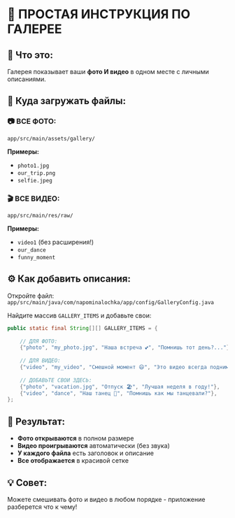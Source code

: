 # 📸 **ПРОСТАЯ ИНСТРУКЦИЯ ПО ГАЛЕРЕЕ**

## 🎯 **Что это:**
Галерея показывает ваши **фото И видео** в одном месте с личными описаниями.

## 📁 **Куда загружать файлы:**

### **📷 ВСЕ ФОТО:**
```
app/src/main/assets/gallery/
```
**Примеры:**
- `photo1.jpg`
- `our_trip.png` 
- `selfie.jpeg`

### **🎬 ВСЕ ВИДЕО:**
```
app/src/main/res/raw/
```
**Примеры:**
- `video1` (без расширения!)
- `our_dance` 
- `funny_moment`

## ⚙️ **Как добавить описания:**

Откройте файл: `app/src/main/java/com/napominalochka/app/config/GalleryConfig.java`

Найдите массив `GALLERY_ITEMS` и добавьте свои:

```java
public static final String[][] GALLERY_ITEMS = {
    
    // ДЛЯ ФОТО:
    {"photo", "my_photo.jpg", "Наша встреча 💕", "Помнишь тот день?..."},
    
    // ДЛЯ ВИДЕО:  
    {"video", "my_video", "Смешной момент 😄", "Это видео всегда поднимает настроение!"},
    
    // ДОБАВЬТЕ СВОИ ЗДЕСЬ:
    {"photo", "vacation.jpg", "Отпуск 🏖️", "Лучшая неделя в году!"},
    {"video", "dance", "Наш танец 💃", "Помнишь как мы танцевали?"},
};
```

## 🎉 **Результат:**
- **Фото открываются** в полном размере
- **Видео проигрываются** автоматически (без звука)
- **У каждого файла** есть заголовок и описание
- **Все отображается** в красивой сетке

## 💡 **Совет:**
Можете смешивать фото и видео в любом порядке - приложение разберется что к чему!